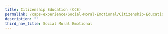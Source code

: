 ```yaml
---
title: Citizenship Education (CCE)
permalink: /caps-experience/Social-Moral-Emotional/Citizenship-Education-CCE/
description: ""
third_nav_title: Social Moral Emotional
---
```

